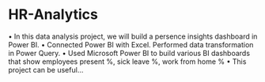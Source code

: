 # HR-Analytics
• In this data analysis project, we will build a persence insights dashboard in Power BI. • Connected Power BI with Excel. Performed data transformation in Power Query. • Used Microsoft Power BI to build various BI dashboards that show employees present %, sick leave %, work from home % • This project can be useful… 
